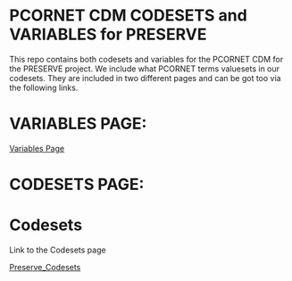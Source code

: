 # PCORNET CDM CODESETS and VARIABLES for PRESERVE

This repo contains both codesets and variables for the PCORNET CDM for the PRESERVE project. 
We include what PCORNET terms valuesets in our codesets.
They are included in two different pages and can be got too via the following links.

# VARIABLES PAGE:

[Variables Page](./pages/variables.md)

# CODESETS PAGE:


# Codesets

Link to the Codesets page

[Preserve_Codesets](./pages/codesets.md)
